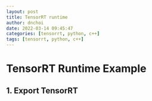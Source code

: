 ```yaml
---
layout: post
title: TensorRT runtime
author: dnchoi
date: 2022-03-14 09:45:47
categories: [tensorrt, python, c++]
tags: [tensorrt, python, c++]
---
```


# TensorRT Runtime Example

## 1. Export TensorRT
